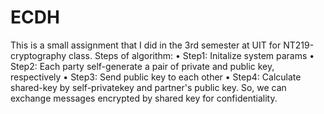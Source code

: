 # ECDH
This is a small assignment that I did in the 3rd semester at UIT for NT219-cryptography class. 
Steps of algorithm:
  • Step1: Initalize system params
  • Step2: Each party self-generate a pair of private and public key, respectively
  • Step3: Send public key to each other
  • Step4: Calculate shared-key by self-privatekey and partner's public key.
So, we can exchange messages encrypted by shared key for confidentiality.
